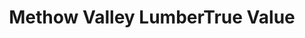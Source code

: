 ---
title: "Methow Valley LumberTrue Value"
url: /twisp/methow-valley-lumbertrue-value/
shop: hardware
---
